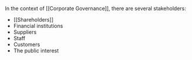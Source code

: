In the context of [[Corporate Governance]], there are several stakeholders:
- [[Shareholders]]
- Financial institutions
- Suppliers
- Staff
- Customers
- The public interest